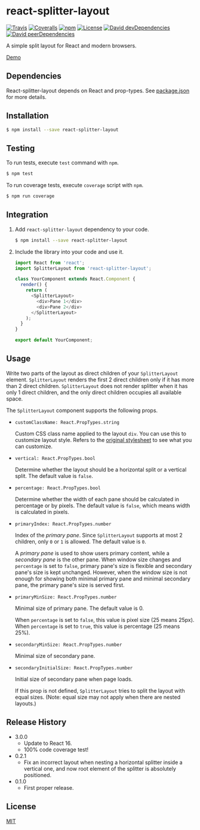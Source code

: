 # react-splitter-layout

[![Travis](https://img.shields.io/travis/zesik/react-splitter-layout.svg)](https://travis-ci.org/zesik/react-splitter-layout.svg?branch=master)
[![Coveralls](https://img.shields.io/coveralls/zesik/react-splitter-layout.svg)](https://coveralls.io/repos/github/zesik/react-splitter-layout/badge.svg?branch=master)
[![npm](https://img.shields.io/npm/v/react-splitter-layout.svg)](https://www.npmjs.com/package/react-splitter-layout)
[![License](https://img.shields.io/badge/license-MIT-blue.svg)](https://raw.githubusercontent.com/zesik/react-splitter-layout/master/LICENSE)
[![David devDependencies](https://img.shields.io/david/dev/zesik/react-splitter-layout.svg)](https://david-dm.org/zesik/react-splitter-layout?type=dev)
[![David peerDependencies](https://img.shields.io/david/peer/zesik/react-splitter-layout.svg)](https://david-dm.org/zesik/react-splitter-layout?type=peer)

A simple split layout for React and modern browsers.

[Demo](https://zesik.com/react-splitter-layout/)

## Dependencies

React-splitter-layout depends on React and prop-types. See [package.json](package.json) for more details.

## Installation

```sh
$ npm install --save react-splitter-layout
```

## Testing

To run tests, execute `test` command with `npm`.

```sh
$ npm test
```

To run coverage tests, execute `coverage` script with `npm`.

```sh
$ npm run coverage
```

## Integration

1. Add `react-splitter-layout` dependency to your code.

    ```sh
    $ npm install --save react-splitter-layout
    ```

2. Include the library into your code and use it.

    ```javascript
    import React from 'react';
    import SplitterLayout from 'react-splitter-layout';

    class YourComponent extends React.Component {
      render() {
        return (
          <SplitterLayout>
            <div>Pane 1</div>
            <div>Pane 2</div>
          </SplitterLayout>
        );
      }
    }

    export default YourComponent;
    ```

## Usage

Write two parts of the layout as direct children of your `SplitterLayout` element.
`SplitterLayout` renders the first 2 direct children only if it has more than 2 direct children.
`SplitterLayout` does not render splitter when it has only 1 direct children,
and the only direct children occupies all available space.

The `SplitterLayout` component supports the following props.

* `customClassName: React.PropTypes.string`

    Custom CSS class name applied to the layout `div`. You can use this to customize layout style.
    Refers to the [original stylesheet](src/stylesheets/index.css) to see what you can customize.

* `vertical: React.PropTypes.bool`

    Determine whether the layout should be a horizontal split or a vertical split. The default value is `false`.

* `percentage: React.PropTypes.bool`

    Determine whether the width of each pane should be calculated in percentage or by pixels.
    The default value is `false`, which means width is calculated in pixels.

* `primaryIndex: React.PropTypes.number`

    Index of the *primary pane*. Since `SplitterLayout` supports at most 2 children, only `0` or `1` is allowed.
    The default value is `0`.

    A *primary pane* is used to show users primary content, while a *secondary pane* is the other pane.
    When window size changes and `percentage` is set to `false`,
    primary pane's size is flexible and secondary pane's size is kept unchanged.
    However, when the window size is not enough for showing both minimal primary pane and minimal secondary pane,
    the primary pane's size is served first.

* `primaryMinSize: React.PropTypes.number`

    Minimal size of primary pane. The default value is 0.

    When `percentage` is set to `false`, this value is pixel size (25 means 25px).
    When `percentage` is set to `true`, this value is percentage (25 means 25%).

* `secondaryMinSize: React.PropTypes.number`

    Minimal size of secondary pane.

* `secondaryInitialSize: React.PropTypes.number`

    Initial size of secondary pane when page loads.

    If this prop is not defined, `SplitterLayout` tries to split the layout with equal sizes.
    (Note: equal size may not apply when there are nested layouts.)


## Release History

* 3.0.0
  * Update to React 16.
  * 100% code coverage test!
* 0.2.1
  * Fix an incorrect layout when nesting a horizontal splitter inside a vertical one,
    and now root element of the splitter is absolutely positioned.
* 0.1.0
  * First proper release.

## License

[MIT](LICENSE)

